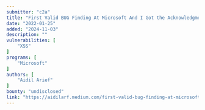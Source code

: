 ```yaml
---
submitter: "c2a"
title: "First Valid BUG Finding At Microsoft And I Got the Acknowledgments Page Microsoft"
date: "2022-01-25"
added: "2024-11-03"
description: ""
vulnerabilities: [
    "XSS"
]
programs: [
    "Microsoft"
]
authors: [
    "Aidil Arief"
]
bounty: "undisclosed"
link: "https://aidilarf.medium.com/first-valid-bug-finding-at-microsoft-and-i-got-the-acknowledgments-page-microsoft-a2c185c53074"
---
```




